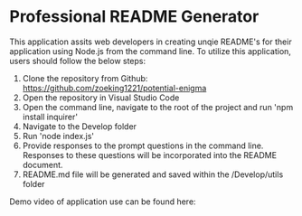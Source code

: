 <!-- @format -->

# Professional README Generator

This application assits web developers in creating unqie README's for their application using Node.js from the command line. To utilize this application, users should follow the below steps:

1. Clone the repository from Github: https://github.com/zoeking1221/potential-enigma
2. Open the repository in Visual Studio Code
3. Open the command line, navigate to the root of the project and run 'npm install inquirer'
4. Navigate to the Develop folder
5. Run 'node index.js'
6. Provide responses to the prompt questions in the command line. Responses to these questions will be incorporated into the README document.
7. README.md file will be generated and saved within the /Develop/utils folder

Demo video of application use can be found here:
